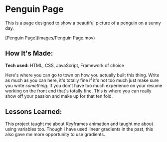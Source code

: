 # Penguin Page
This is a page designed to show a beautiful picture of a penguin on a sunny day.

[Penguin Page](images/Penguin Page.mov)

## How It's Made:

**Tech used:** HTML, CSS, JavaScript, Framework of choice

Here's where you can go to town on how you actually built this thing. Write as much as you can here, it's totally fine if it's not too much just make sure you write *something*. If you don't have too much experience on your resume working on the front end that's totally fine. This is where you can really show off your passion and make up for that ten fold.

## Lessons Learned:

This project taught me about Keyframes animation and taught me about using variables too. Though I have used linear gradients in the past, this also gave me more opportunity to use gradients. 


